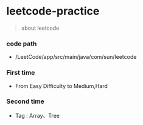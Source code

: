# leetcode-practice
> about leetcode

### code path
* /LeetCode/app/src/main/java/com/sun/leetcode

### First time
* From Easy Difficulty to Medium,Hard


### Second time

* Tag : Array、Tree